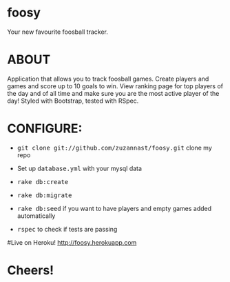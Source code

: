 # foosy
Your new favourite foosball tracker.

# ABOUT
Application that allows you to track foosball games. Create players and games and score up to 10 goals to win. View ranking page for top players of the day and of all time and make sure you are the most active player of the day! Styled with Bootstrap, tested with RSpec.

# CONFIGURE:

* <tt>git clone git://github.com/zuzannast/foosy.git</tt> clone my repo

* Set up <tt>database.yml</tt> with your mysql data

* <tt>rake db:create</tt>

* <tt>rake db:migrate</tt>

* <tt>rake db:seed</tt> if you want to have players and empty games added automatically

* <tt>rspec</tt> to check if tests are passing

#Live on Heroku!
http://foosy.herokuapp.com

# Cheers!

